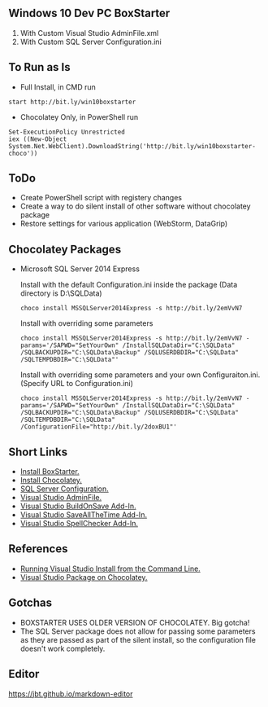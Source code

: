 ## Windows 10 Dev PC BoxStarter
  1. With Custom Visual Studio AdminFile.xml
  2. With Custom SQL Server Configuration.ini

## To Run as Is
  * Full Install, in CMD run

  ```
  start http://bit.ly/win10boxstarter
  ```

  * Chocolatey Only, in PowerShell run
  ```
  Set-ExecutionPolicy Unrestricted
  iex ((New-Object System.Net.WebClient).DownloadString('http://bit.ly/win10boxstarter-choco'))
  ```

## ToDo
  * Create PowerShell script with registery changes
  * Create a way to do silent install of other software without chocolatey package
  * Restore settings for various application (WebStorm, DataGrip)

## Chocolatey Packages
  * Microsoft SQL Server 2014 Express

    Install with the default Configuration.ini inside the package (Data directory is D:\SQLData)

    ```
    choco install MSSQLServer2014Express -s http://bit.ly/2emVvN7
    ```

    Install with overriding some parameters

    ```
    choco install MSSQLServer2014Express -s http://bit.ly/2emVvN7 -params='/SAPWD="SetYourOwn" /InstallSQLDataDir="C:\SQLData" /SQLBACKUPDIR="C:\SQLData\Backup" /SQLUSERDBDIR="C:\SQLData" /SQLTEMPDBDIR="C:\SQLData"'
    ```

    Install with overriding some parameters and your own Configuraiton.ini. (Specify URL to Configuration.ini)

    ```
    choco install MSSQLServer2014Express -s http://bit.ly/2emVvN7 -params='/SAPWD="SetYourOwn" /InstallSQLDataDir="C:\SQLData" /SQLBACKUPDIR="C:\SQLData\Backup" /SQLUSERDBDIR="C:\SQLData" /SQLTEMPDBDIR="C:\SQLData" /ConfigurationFile="http://bit.ly/2doxBU1"'
    ```

## Short Links
  * [Install BoxStarter.](http://bit.ly/win10boxstarter)
  * [Install Chocolatey.](http://bit.ly/win10boxstarter-choco)
  * [SQL Server Configuration.](http://bit.ly/win10boxstarter-sqlserverconfig)
  * [Visual Studio AdminFile.](http://bit.ly/win10boxstarter-vsadmin)
  * [Visual Studio BuildOnSave Add-In.](http://bit.ly/win10boxstarert-vs-buildonsave)
  * [Visual Studio SaveAllTheTime Add-In.](http://bit.ly/win10boxstarert-vs-saveallthetime)
  * [Visual Studio SpellChecker Add-In.](http://bit.ly/win10boxstarter-vs-spellchecker)

## References
  * [Running Visual Studio Install from the Command Line.](https://msdn.microsoft.com/en-us/library/mt720584.aspx)
  * [Visual Studio Package on Chocolatey.](https://chocolatey.org/packages/VisualStudio2015Enterprise)

## Gotchas
  * BOXSTARTER USES OLDER VERSION OF CHOCOLATEY. Big gotcha!
  * The SQL Server package does not allow for passing some parameters as they are passed as part of the silent install, so the configuration file doesn't work completely.

## Editor
https://jbt.github.io/markdown-editor